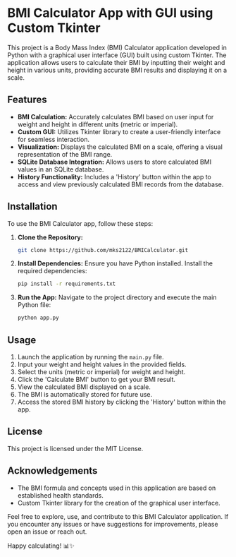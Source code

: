 # BMI Calculator App with GUI using Custom Tkinter

This project is a Body Mass Index (BMI) Calculator application developed in Python with a graphical user interface (GUI) built using custom Tkinter. The application allows users to calculate their BMI by inputting their weight and height in various units, providing accurate BMI results and displaying it on a scale.

## Features

- **BMI Calculation:** Accurately calculates BMI based on user input for weight and height in different units (metric or imperial).
- **Custom GUI:** Utilizes Tkinter library to create a user-friendly interface for seamless interaction.
- **Visualization:** Displays the calculated BMI on a scale, offering a visual representation of the BMI range.
- **SQLite Database Integration:** Allows users to store calculated BMI values in an SQLite database.
- **History Functionality:** Includes a 'History' button within the app to access and view previously calculated BMI records from the database.

## Installation

To use the BMI Calculator app, follow these steps:

1. **Clone the Repository:**
   ```bash
   git clone https://github.com/mks2122/BMICalculator.git
   ```

2. **Install Dependencies:**
   Ensure you have Python installed. Install the required dependencies:
   ```bash
   pip install -r requirements.txt
   ```

3. **Run the App:**
   Navigate to the project directory and execute the main Python file:
   ```bash
   python app.py
   ```

## Usage

1. Launch the application by running the `main.py` file.
2. Input your weight and height values in the provided fields.
3. Select the units (metric or imperial) for weight and height.
4. Click the 'Calculate BMI' button to get your BMI result.
5. View the calculated BMI displayed on a scale.
6. The BMI is automatically stored for future use.
7. Access the stored BMI history by clicking the 'History' button within the app.


## License

This project is licensed under the MIT License.

## Acknowledgements

- The BMI formula and concepts used in this application are based on established health standards.
- Custom Tkinter library for the creation of the graphical user interface.

Feel free to explore, use, and contribute to this BMI Calculator application. If you encounter any issues or have suggestions for improvements, please open an issue or reach out.

Happy calculating! 📊✨


